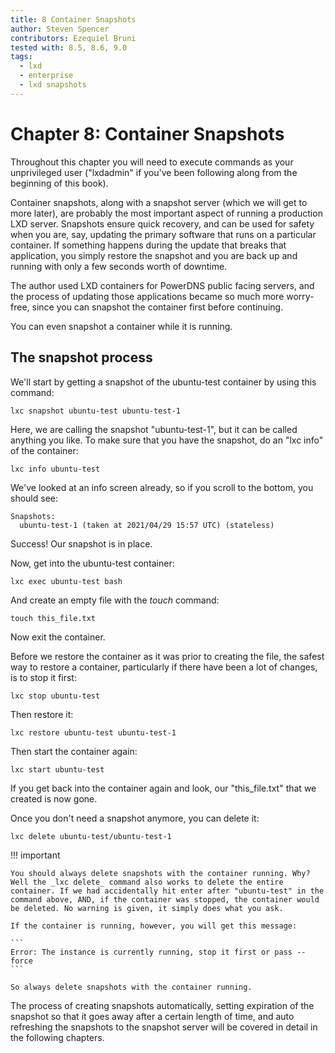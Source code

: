 ```yaml
---
title: 8 Container Snapshots
author: Steven Spencer
contributors: Ezequiel Bruni
tested with: 8.5, 8.6, 9.0
tags:
  - lxd
  - enterprise
  - lxd snapshots
---
```


# Chapter 8: Container Snapshots

Throughout this chapter you will need to execute commands as your unprivileged user ("lxdadmin" if you've been following along from the beginning of this book).

Container snapshots, along with a snapshot server (which we will get to more later), are probably the most important aspect of running a production LXD server. Snapshots ensure quick recovery, and can be used for safety when you are, say, updating the primary software that runs on a particular container. If something happens during the update that breaks that application, you simply restore the snapshot and you are back up and running with only a few seconds worth of downtime.

The author used LXD containers for PowerDNS public facing servers, and the process of updating those applications became so much more worry-free, since you can snapshot the container first before continuing.

You can even snapshot a container while it is running. 

## The snapshot process

We'll start by getting a snapshot of the ubuntu-test container by using this command:

```
lxc snapshot ubuntu-test ubuntu-test-1
```

Here, we are calling the snapshot "ubuntu-test-1", but it can be called anything you like. To make sure that you have the snapshot, do an "lxc info" of the container:

```
lxc info ubuntu-test
```

We've looked at an info screen already, so if you scroll to the bottom, you should see:

```
Snapshots:
  ubuntu-test-1 (taken at 2021/04/29 15:57 UTC) (stateless)
```

Success! Our snapshot is in place.

Now, get into the ubuntu-test container:

```
lxc exec ubuntu-test bash
```

And create an empty file with the _touch_ command:

```
touch this_file.txt
```

Now exit the container.

Before we restore the container as it was prior to creating the file, the safest way to restore a container, particularly if there have been a lot of changes, is to stop it first:

```
lxc stop ubuntu-test
```

Then restore it:

```
lxc restore ubuntu-test ubuntu-test-1
```

Then start the container again:

```
lxc start ubuntu-test
```

If you get back into the container again and look, our "this_file.txt" that we created is now gone.

Once you don't need a snapshot anymore, you can delete it:

```
lxc delete ubuntu-test/ubuntu-test-1
```

!!! important

    You should always delete snapshots with the container running. Why? Well the _lxc delete_ command also works to delete the entire container. If we had accidentally hit enter after "ubuntu-test" in the command above, AND, if the container was stopped, the container would be deleted. No warning is given, it simply does what you ask.

    If the container is running, however, you will get this message:

    ```
    Error: The instance is currently running, stop it first or pass --force
    ```

    So always delete snapshots with the container running.

The process of creating snapshots automatically, setting expiration of the snapshot so that it goes away after a certain length of time, and auto refreshing the snapshots to the snapshot server will be covered in detail in the following chapters.
